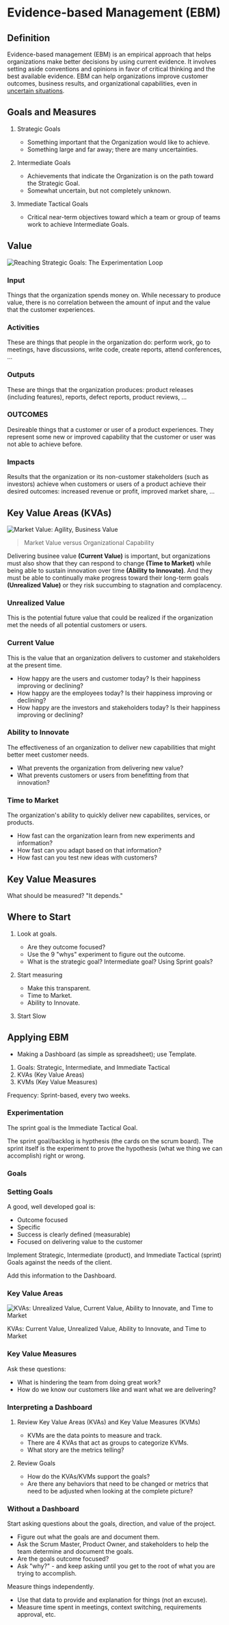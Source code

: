 # Evidence-based Management (EBM)

## Definition

Evidence-based management (EBM) is an empirical approach that helps organizations make better decisions by using current evidence. It involves setting aside conventions and opinions in favor of critical thinking and the best available evidence. EBM can help organizations improve customer outcomes, business results, and organizational capabilities, even in <u>uncertain situations</u>.

## Goals and Measures

1. Strategic Goals

    * Something important that the Organization would like to achieve.
    * Something large and far away; there are many uncertainties.

2. Intermediate Goals

    * Achievements that indicate the Organization is on the path toward the Strategic Goal.
    * Somewhat uncertain, but not completely unknown.

3. Immediate Tactical Goals

    * Critical near-term objectives toward which a team or group of teams work to achieve Intermediate Goals.

## Value

![Reaching Strategic Goals: The Experimentation Loop](./images/ebm-001.png)

### Input

Things that the organization spends money on. While necessary to produce value, there is no correlation between the amount of input and the value that the customer experiences.

### Activities

These are things that people in the organization do: perform work, go to meetings, have discussions, write code, create reports, attend conferences, ...

### Outputs

These are things that the organization produces: product releases (including features), reports, defect reports, product reviews, ...

### OUTCOMES

Desireable things that a customer or user of a product experiences. They represent some new or improved capability that the customer or user was not able to achieve before.

### Impacts

Results that the organization or its non-customer stakeholders (such as investors) achieve when customers or users of a product achieve their desired outcomes: increased revenue or profit, improved market share, ...

## Key Value Areas (KVAs)

![Market Value: Agility, Business Value](./images/ebm-002.jpeg)

> Market Value versus Organizational Capability

Delivering businee value **(Current Value)** is important, but organizations must also show that they can respond to change **(Time to Market)** while being able to sustain innovation over time **(Ability to Innovate)**. And they must be able to continually make progress toward their long-term goals **(Unrealized Value)** or they risk succumbing to stagnation and complacency.

### Unrealized Value

This is the potential future value that could be realized if the organization met the needs of all potential customers or users.

### Current Value

This is the value that an organization delivers to customer and stakeholders at the present time.

* How happy are the users and customer today? Is their happiness improving or declining?
* How happy are the employees today? Is their happiness improving or declining?
* How happy are the investors and stakeholders today? Is their happiness improving or declining?

### Ability to Innovate

The effectiveness of an organization to deliver new capabilities that might better meet customer needs.

* What prevents the organization from delivering new value?
* What prevents customers or users from benefitting from that innovation?

### Time to Market

The organization's ability to quickly deliver new capabilites, services, or products.

* How fast can the organization learn from new experiments and information?
* How fast can you adapt based on that information?
* How fast can you test new ideas with customers?

## Key Value Measures

What should be measured? "It depends."

## Where to Start

1. Look at goals.

    * Are they outcome focused?
    * Use the 9 "whys" experiment to figure out the outcome.
    * What is the strategic goal? Intermediate goal? Using Sprint goals?

2. Start measuring

    * Make this transparent.
    * Time to Market.
    * Ability to Innovate.

3. Start Slow

## Applying EBM

* Making a Dashboard (as simple as spreadsheet); use Template.

1. Goals: Strategic, Intermediate, and Immediate Tactical
2. KVAs (Key Value Areas)
3. KVMs (Key Value Measures)

Frequency: Sprint-based, every two weeks.

### Experimentation

The sprint goal is the Immediate Tactical Goal.

The sprint goal/backlog is hypthesis (the cards on the scrum board). The sprint itself is the experiment to prove the hypothesis (what we thing we can accomplish) right or wrong.

### Goals

### Setting Goals

A good, well developed goal is:

* Outcome focused
* Specific
* Success is clearly defined (measurable)
* Focused on delivering value to the customer

Implement Strategic, Intermediate (product), and Immediate Tactical (sprint) Goals against the needs of the client.

Add this information to the Dashboard.

### Key Value Areas

![KVAs: Unrealized Value, Current Value, Ability to Innovate, and Time to Market](./images/kva-sprint.png)

KVAs: Current Value, Unrealized Value, Ability to Innovate, and Time to Market

### Key Value Measures

Ask these questions:

* What is hindering the team from doing great work?
* How do we know our customers like and want what we are delivering?

### Interpreting a Dashboard

1. Review Key Value Areas (KVAs) and Key Value Measures (KVMs)

    * KVMs are the data points to measure and track.
    * There are 4 KVAs that act as groups to categorize KVMs.
    * What story are the metrics telling?

2. Review Goals

    * How do the KVAs/KVMs support the goals?
    * Are there any behaviors that need to be changed or metrics that need to be adjusted when looking at the complete picture?

### Without a Dashboard

Start asking questions about the goals, direction, and value of the project.

* Figure out what the goals are and document them.
* Ask the Scrum Master, Product Owner, and stakeholders to help the team determine and document the goals.
* Are the goals outcome focused?
* Ask "why?" - and keep asking until you get to the root of what you are trying to accomplish.

Measure things independently.

* Use that data to provide and explanation for things (not an excuse).
* Measure time spent in meetings, context switching, requirements approval, etc.
